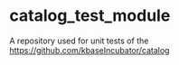 # catalog_test_module
A repository used for unit tests of the https://github.com/kbaseIncubator/catalog

